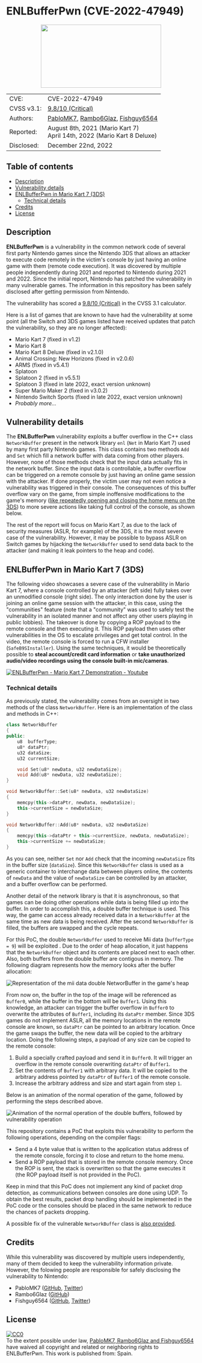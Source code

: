 # ENLBufferPwn (CVE-2022-47949)

<p align="center">
<img width="320" height="168" src="https://github.com/PabloMK7/ENLBufferPwn/blob/main/images/enlbufferpwn_logo.png?raw=true">
</p>

<table align="center">
<tr>
<td>CVE:</td>
<td>CVE-2022-47949</td>
</tr>
<tr>
<td>CVSS v3.1:</td>
<td><a href=https://www.first.org/cvss/calculator/3.1#CVSS:3.1/AV:N/AC:L/PR:N/UI:N/S:U/C:H/I:H/A:H>9.8/10 (Critical)</a></td>
</tr>
<tr>
<td>Authors:</td>
<td><a href=https://github.com/PabloMK7>PabloMK7</a>, <a href=https://github.com/Rambo6Glaz>Rambo6Glaz</a>, <a href=https://github.com/fishguy6564>Fishguy6564</a></td>
</tr>
<tr>
<td>Reported:</td>
<td>August 8th, 2021 (Mario Kart 7) <br> April 14th, 2022 (Mario Kart 8 Deluxe)  </td>
</tr>
<tr>
<td>Disclosed:</td>
<td>December 22nd, 2022</td>
</tr>
</table>

## Table of contents
* [Description](#description)
* [Vulnerability details](#vulnerability-details)
* [ENLBufferPwn in Mario Kart 7 (3DS)](#enlbufferpwn-in-mario-kart-7-3ds)
  + [Technical details](#technical-details)
* [Credits](#credits)
* [License](#license)

## Description

**ENLBufferPwn** is a vulnerability in the common network code of several first party Nintendo games since the Nintendo 3DS that allows an attacker to execute code remotely in the victim's console by just having an online game with them (remote code execution). It was dicovered by multiple people independently during 2021 and reported to Nintendo during 2021 and 2022. Since the initial report, Nintendo has patched the vulnerability in many vulnerable games. The information in this repository has been safely disclosed after getting permission from Nintendo.

The vulnerability has scored a [9.8/10 (Critical)](https://www.first.org/cvss/calculator/3.1#CVSS:3.1/AV:N/AC:L/PR:N/UI:N/S:U/C:H/I:H/A:H) in the CVSS 3.1 calculator.

Here is a list of games that are known to have had the vulnerability at some point (all the Switch and 3DS games listed have received updates that patch the vulnerability, so they are no longer affected):
- Mario Kart 7 (fixed in v1.2)
- Mario Kart 8
- Mario Kart 8 Deluxe (fixed in v2.1.0)
- Animal Crossing: New Horizons (fixed in v2.0.6)
- ARMS (fixed in v5.4.1)
- Splatoon
- Splatoon 2 (fixed in v5.5.1)
- Splatoon 3 (fixed in late 2022, exact version unknown)
- Super Mario Maker 2 (fixed in v3.0.2)
- Nintendo Switch Sports (fixed in late 2022, exact version unknown)
- *Probably more...*

## Vulnerability details
The **ENLBufferPwn** vulnerability exploits a buffer overflow in the C++ class `NetworkBuffer` present in the network library `enl` (`Net` in Mario Kart 7) used by many first party Nintendo games. This class contains two methods `Add` and `Set` which fill a network buffer with data coming from other players. However, none of those methods check that the input data actually fits in the network buffer. Since the input data is controllable, a buffer overflow can be triggered on a remote console by just having an online game session with the attacker. If done properly, the victim user may not even notice a vulnerability was triggered in their console. The consequences of this buffer overflow vary on the game, from simple inoffensive modifications to the game's memory ([like repeatedly opening and closing the home menu on the 3DS](https://www.youtube.com/watch?v=nVCPjUrkfPg)) to more severe actions like taking full control of the console, as shown below.

The rest of the report will focus on Mario Kart 7, as due to the lack of security measures (ASLR, for example) of the 3DS, it is the most severe case of the vulnerability. However, it may be possible to bypass ASLR on Switch games by hijacking the `NetworkBuffer` used to send data back to the attacker (and making it leak pointers to the heap and code).

## ENLBufferPwn in Mario Kart 7 (3DS)
The following video showcases a severe case of the vulnerability in Mario Kart 7, where a console controlled by an attacker (left side) fully takes over an unmodified console (right side). The only interaction done by the user is joining an online game session with the attacker, in this case, using the "communities" feature (note that a "community" was used to safely test the vulnerability in an isolated manner and not affect any other users playing in public lobbies). The takeover is done by copying a ROP payload to the remote console and then executing it. This ROP payload then uses other vulnerabilities in the OS to escalate privileges and get total control. In the video, the remote console is forced to run a CFW installer (`SafeB9SInstaller`). Using the same techniques, it would be theoretically possible to **steal account/credit card information** or **take unauthorized audio/video recordings using the console built-in mic/cameras**.

[![ENLBufferPwn - Mario Kart 7 Demonstration - Youtube](https://img.youtube.com/vi/PLAVmp5ky-k/0.jpg)](https://www.youtube.com/watch?v=PLAVmp5ky-k)

### Technical details
As previously stated, the vulnerability comes from an oversight in two methods of the class `NetworkBuffer`. Here is an implementation of the class and methods in C++:

```cpp
class NetworkBuffer
{
public:
    u8	bufferType;
    u8* dataPtr;
    u32 dataSize;
    u32 currentSize;

    void Set(u8* newData, u32 newDataSize);
    void Add(u8* newData, u32 newDataSize);
}

void NetworkBuffer::Set(u8* newData, u32 newDataSize)
{
    memcpy(this->dataPtr, newData, newDataSize);
    this->currentSize = newDataSize;
}

void NetworkBuffer::Add(u8* newData, u32 newDataSize)
{
    memcpy(this->dataPtr + this->currentSize, newData, newDataSize);
    this->currentSize += newDataSize;
}
```

As you can see, neither `Set` nor `Add` check that the incoming `newDataSize` fits in the buffer size (`dataSize`). Since this `NetworkBuffer` class is used as a generic container to interchange data between players online, the contents of `newData` and the value of `newDataSize` can be controlled by an attacker, and a buffer overflow can be performed.

Another detail of the network library is that it is asynchronous, so that games can be doing other operations while data is being filled up into the buffer. In order to accomplish this, a double buffer technique is used. This way, the game can access already received data in a `NetworkBuffer` at the same time as new data is being received. After the second `NetworkBuffer` is filled, the buffers are swapped and the cycle repeats.

For this PoC, the double `NetworkBuffer` used to receive Mii data (`bufferType = 9`) will be exploited . Due to the order of heap allocation, it just happens that the `NetworkBuffer` object and its contents are placed next to each other. Also, both buffers from the double buffer are contigous in memory. The following diagram represents how the memory looks after the buffer allocation:

![Representation of the mii data double NetworBuffer in the game's heap](images/memory_layout.png)

From now on, the buffer in the top of the image will be referenced as `Buffer0`, while the buffer in the bottom will be `Buffer1`. Using this knowledge, an attacker can trigger the buffer overflow in `Buffer0` to overwrite the attributes of `Buffer1`, including its `dataPtr` member. Since 3DS games do not implement ASLR, all the memory locations in the remote console are known, so `dataPtr` can be pointed to an arbitrary location. Once the game swaps the buffer, the new data will be copied to the arbitrary location. Doing the following steps, a payload of any size can be copied to the remote console:

1. Build a specially crafted payload and send it in `Buffer0`. It will trigger an overflow in the remote console overwriting `dataPtr` of `Buffer1`.
2. Set the contents of `Buffer1` with arbitrary data. It will be copied to the arbitrary address pointed by `dataPtr` of `Buffer1` of the remote console.
3. Increase the arbitrary address and size and start again from step `1`.

Below is an animation of the normal operation of the game, followed by performing the steps described above.

![Animation of the normal operation of the double buffers, followed by vulnerability operation](images/exploit_operation.gif)

This repository contains a PoC that exploits this vulnerability to perform the following operations, depending on the compiler flags:

- Send a 4 byte value that is written to the application status address of the remote console, forcing it to close and return to the home menu.
- Send a ROP payload that is stored in the remote console memory. Once the ROP is sent, the stack is overwritten so that the game executes it (the ROP payload itself is not provided in the PoC).

Keep in mind that this PoC does not implement any kind of packet drop detection, as communications between consoles are done using UDP. To obtain the best results, packet drop handling should be implemented in the PoC code or the consoles should be placed in the same network to reduce the chances of packets dropping.

A possible fix of the vulnerable `NetworkBuffer` class is [also provided](Mario_Kart_7_PoC/Includes/MK7NetworkBuffer.hpp).

## Credits
While this vulnerability was discovered by multiple users independently, many of them decided to keep the vulnerability information private. However, the folowing people are responsible for safely disclosing the vulnerability to Nintendo:
- PabloMK7 ([GitHub](https://github.com/PabloMK7), [Twitter](https://twitter.com/Pablomf6))
- Rambo6Glaz ([GitHub](https://github.com/Rambo6Glaz))
- Fishguy6564 ([GitHub](https://github.com/fishguy6564), [Twitter](https://twitter.com/fishguy6564))

## License
<p xmlns:dct="http://purl.org/dc/terms/" xmlns:vcard="http://www.w3.org/2001/vcard-rdf/3.0#">
  <a rel="license"
     href="http://creativecommons.org/publicdomain/zero/1.0/">
    <img src="http://i.creativecommons.org/p/zero/1.0/88x31.png" style="border-style: none;" alt="CC0" />
  </a>
  <br />
  To the extent possible under law,
  <a rel="dct:publisher"
     href="https://github.com/PabloMK7/ENLBufferPwn">
    <span property="dct:title">PabloMK7, Rambo6Glaz and Fishguy6564</span></a>
  have waived all copyright and related or neighboring rights to
  <span property="dct:title">ENLBufferPwn</span>.
This work is published from:
<span property="vcard:Country" datatype="dct:ISO3166"
      content="ES" about="https://github.com/PabloMK7/ENLBufferPwn">
  Spain</span>.
</p>
